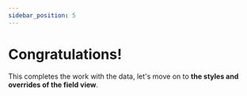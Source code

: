 ```yaml
---
sidebar_position: 5
---
```


# Congratulations!

This completes the work with the data, let's move on to **the styles and overrides of the field view**.